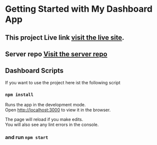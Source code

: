 # Getting Started with My Dashboard App

## This project Live link [visit the live site](https://dashboard-83fdf.web.app/dashboard/manage-role).

## Server repo [Visit the server repo](https://github.com/rahat2020/Dashboard-server) 
## Dashboard Scripts

If you want to use the project here ist the following script

### `npm install`

Runs the app in the development mode.\
Open [http://localhost:3000](http://localhost:3000) to view it in the browser.

The page will reload if you make edits.\
You will also see any lint errors in the console.

###  and  run `npm start`
